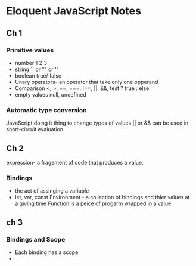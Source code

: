 # Eloquent JavaScript Notes

## Ch 1
### Primitive values 
- number 1 2 3
- string `` or "" or ''
- boolean true/ false
- Unary operators- an operator that take only one opperand
- Comparison <, >, ==, ===, !==, ||, &&, test ? true : else
- empty values null, undefined
### Automatic type conversion
JavaScript doing it thing to change types of values
|| or && can be used in short-circuit evaluation

## Ch 2
expression- a fragement of code that produces a value.

### Bindings
- the act of assinging a variable
- let, var, const
Environment - a collection of bindings and thier values at a giving time
Function is a peice of progarm wrapped in a value

## ch 3
### Bindings and Scope
- Each binding has a scope
- 

